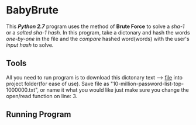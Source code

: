 # BabyBrute
This _**Python 2.7**_ program uses the method of **Brute Force** to solve a _sha-1_ or a _salted sha-1 hash_. In this program, take a dictonary and hash the words _one-by-one_ in the file and the _compare_ hashed word(words) with the user's _input hash_ to solve.  

## Tools
All you need to run program is to download this dictonary text --> [file](https://raw.githubusercontent.com/danielmiessler/SecLists/master/Passwords/Common-Credentials/10-million-password-list-top-1000000.txt) into project folder(for ease of use). Save file as "10-million-password-list-top-1000000.txt", or name it what you would like just make sure you change the open/read function on line: 3. 

## Running Program

